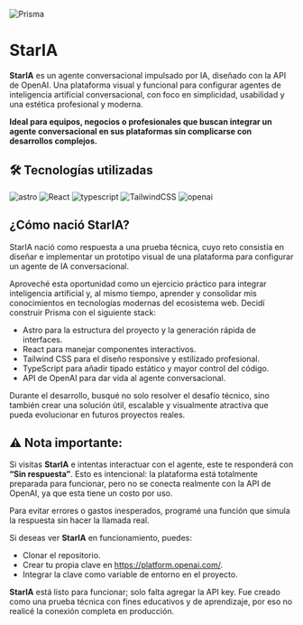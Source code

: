 ![Prisma](https://github.com/FernadoCodeDev/Prisma/blob/main/public/img/imageReadme.png)

# **StarIA**

**StarIA** es un agente conversacional impulsado por IA, diseñado con la API de OpenAI.
Una plataforma visual y funcional para configurar agentes de inteligencia artificial conversacional, con foco en simplicidad, usabilidad y una estética profesional y moderna.

**Ideal para equipos, negocios o profesionales que buscan integrar un agente conversacional en sus plataformas sin complicarse con desarrollos complejos.**

## 🛠 Tecnologías utilizadas

<div align="left">

![astro](https://img.shields.io/static/v1?message=astro&logo=astro&label=&color=df3770&logoColor=white&labelColor=&style=for-the-badge)
![React](https://img.shields.io/static/v1?message=React&logo=React&label=&color=1082a7&logoColor=white&labelColor=&style=for-the-badge)
![typescript](https://img.shields.io/static/v1?message=typescript&logo=typescript&label=&color=2f74c0&logoColor=white&labelColor=&style=for-the-badge)
![TailwindCSS](https://img.shields.io/static/v1?message=TailwindCSS&logo=TailwindCSS&label=&color=3ebff8&logoColor=white&labelColor=&style=for-the-badge)
![openai](https://img.shields.io/static/v1?message=API-de-OpenAI&logo=openai&label=&color=0ea47e&logoColor=white&labelColor=&style=for-the-badge)

  </div >

## ¿Cómo nació StarIA?
StarIA nació como respuesta a una prueba técnica, cuyo reto consistía en diseñar e implementar un prototipo visual de una plataforma para configurar un agente de IA conversacional.

Aproveché esta oportunidad como un ejercicio práctico para integrar inteligencia artificial y, al mismo tiempo, aprender y consolidar mis conocimientos en tecnologías modernas del ecosistema web.
Decidí construir Prisma con el siguiente stack:

- Astro para la estructura del proyecto y la generación rápida de interfaces.
- React para manejar componentes interactivos.
- Tailwind CSS para el diseño responsive y estilizado profesional.
- TypeScript para añadir tipado estático y mayor control del código.
- API de OpenAI para dar vida al agente conversacional.

Durante el desarrollo, busqué no solo resolver el desafío técnico, sino también crear una solución útil, escalable y visualmente atractiva que pueda evolucionar en futuros proyectos reales.

## ⚠️ Nota importante:
Si visitas **StarIA** e intentas interactuar con el agente, este te responderá con **“Sin respuesta”**. Esto es intencional: la plataforma está totalmente preparada para funcionar, pero no se conecta realmente con la API de OpenAI, ya que esta tiene un costo por uso.

Para evitar errores o gastos inesperados, programé una función que simula la respuesta sin hacer la llamada real.

Si deseas ver **StarIA** en funcionamiento, puedes:

- Clonar el repositorio.
- Crear tu propia clave en https://platform.openai.com/.
- Integrar la clave como variable de entorno en el proyecto.

**StarIA** está listo para funcionar; solo falta agregar la API key. Fue creado como una prueba técnica con fines educativos y de aprendizaje, por eso no realicé la conexión completa en producción.



